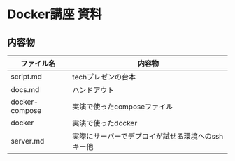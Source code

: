 # Docker講座 資料

## 内容物

| ファイル名          | 内容物         | 
|--------------------|---------------------------|
| script.md        | techプレゼンの台本              | 
| docs.md     | ハンドアウト       | 
| docker-compose    | 実演で使ったcomposeファイル              | 
| docker         | 実演で使ったdocker |
| server.md       | 実際にサーバーでデプロイが試せる環境へのsshキー他|
